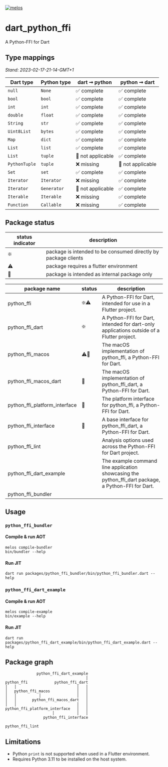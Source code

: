 [![melos](https://img.shields.io/badge/maintained%20with-melos-f700ff.svg?style=flat-square)](https://github.com/invertase/melos)

# dart_python_ffi

A Python-FFI for Dart

## Type mappings

*Stand: 2023-02-17-21-14-GMT+1*

| Dart type     | Python type | dart ➞ python     | python ➞ dart     |
|---------------|-------------|-------------------|-------------------|
| `null`        | `None`      | ✅ complete        | ✅ complete        |
| `bool`        | `bool`      | ✅ complete        | ✅ complete        |
| `int`         | `int`       | ✅ complete        | ✅ complete        |
| `double`      | `float`     | ✅ complete        | ✅ complete        |
| `String`      | `str`       | ✅ complete        | ✅ complete        |
| `Uint8List`   | `bytes`     | ✅ complete        | ✅ complete        |
| `Map`         | `dict`      | ✅ complete        | ✅ complete        |
| `List`        | `list`      | ✅ complete        | ✅ complete        |
| `List`        | `tuple`     | 🚫 not applicable | ✅ complete        |
| `PythonTuple` | `tuple`     | ❌ missing         | 🚫 not applicable |
| `Set`         | `set`       | ✅ complete        | ✅ complete        |
| `Iterator`    | `Iterator`  | ❌ missing         | ✅ complete        |
| `Iterator`    | `Generator` | 🚫 not applicable | ✅ complete        |
| `Iterable`    | `Iterable`  | ❌ missing         | ✅ complete        |
| `Function`    | `Callable`  | ❌ missing         | ✅ complete        |

## Package status

| status indicator | description                                                    |
|------------------|----------------------------------------------------------------|
| ❇️               | package is intended to be consumed directly by package clients |
| ⚠️               | package requires a flutter environment                         |
| 🚫               | package is intended as internal package only                   |

| package name                  | status | description                                                                                         |
|-------------------------------|--------|-----------------------------------------------------------------------------------------------------|
| python_ffi                    | ❇️⚠️   | A Python-FFI for Dart, intended for use in a Flutter project.                                       |
| python_ffi_dart               | ❇️     | A Python-FFI for Dart, intended for dart-only applications outside of a Flutter project.            |
| python_ffi_macos              | ⚠️🚫   | The macOS implementation of python_ffi, a Python-FFI for Dart.                                      |
| python_ffi_macos_dart         | 🚫     | The macOS implementation of python_ffi_dart, a Python-FFI for Dart.                                 |
| python_ffi_platform_interface | 🚫     | The platform interface for python_ffi, a Python-FFI for Dart.                                       |
| python_ffi_interface          | 🚫     | A base interface for python_ffi_dart, a Python-FFI for Dart.                                        |
| python_ffi_lint               |        | Analysis options used across the Python-FFI for Dart project.                                       |
| python_ffi_dart_example       |        | The example command line application showcasing the python_ffi_dart package, a Python-FFI for Dart. |
| python_ffi_bundler            |        |                                                                                                     |

## Usage

### `python_ffi_bundler`

#### Compile & run AOT

```shell
melos compile-bundler
bin/bundler --help
```

#### Run JIT

```shell
dart run packages/python_ffi_bundler/bin/python_ffi_bundler.dart --help
```

### `python_ffi_dart_example`

#### Compile & run AOT

```shell
melos compile-example
bin/example --help
```

#### Run JIT

```shell
dart run packages/python_ffi_dart_example/bin/python_ffi_dart_example.dart --help
```

## Package graph

```
              python_ffi_dart_example
                                    │
python_ffi            python_ffi_dart
│   │                           │   │
│   python_ffi_macos            │   │
│   │          │                │   │
│   │       python_ffi_macos_dart   │
│   │                           │   │
python_ffi_platform_interface   │   │
                     │          │   │
                 python_ffi_interface

python_ffi_lint
```

## Limitations

- Python `print` is not supported when used in a Flutter environment.
- Requires Python 3.11 to be installed on the host system.
